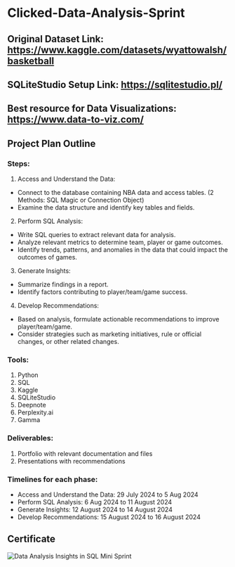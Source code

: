 # Clicked-Data-Analysis-Sprint
## Original Dataset Link: https://www.kaggle.com/datasets/wyattowalsh/basketball
## SQLiteStudio Setup Link: https://sqlitestudio.pl/
## Best resource for Data Visualizations: https://www.data-to-viz.com/
## Project Plan Outline
### Steps:
1. Access and Understand the Data:
- Connect to the database containing NBA data and access tables. (2 Methods: SQL Magic or Connection Object)
- Examine the data structure and identify key tables and fields.
2. Perform SQL Analysis:
- Write SQL queries to extract relevant data for analysis.
- Analyze relevant metrics to determine team, player or game outcomes.
- Identify trends, patterns, and anomalies in the data that could impact the outcomes of games.
3. Generate Insights:
- Summarize findings in a report. 
- Identify factors contributing to player/team/game success.
4. Develop Recommendations:
- Based on analysis, formulate actionable recommendations to improve player/team/game.
- Consider strategies such as marketing initiatives, rule or official changes, or other related changes.
### Tools:
1. Python
2. SQL
3. Kaggle
4. SQLiteStudio
5. Deepnote
6. Perplexity.ai
7. Gamma
### Deliverables:
1. Portfolio with relevant documentation and files
2. Presentations with recommendations
### Timelines for each phase:
- Access and Understand the Data: 29 July 2024 to 5 Aug 2024
- Perform SQL Analysis: 6 Aug 2024 to 11 August 2024
- Generate Insights: 12 August 2024 to 14 August 2024
- Develop Recommendations: 15 August 2024 to 16 August 2024
## Certificate
![Data Analysis   Insights in SQL Mini Sprint](https://github.com/user-attachments/assets/8333030a-30c5-4aec-afd4-c2a6828354d1)

